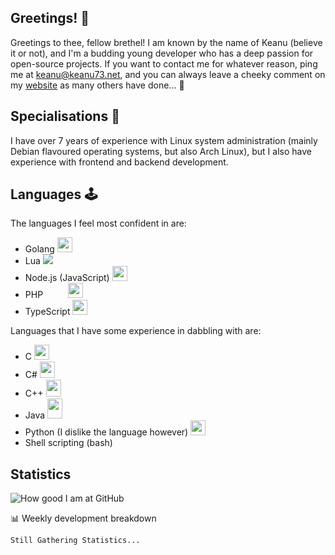 ## Greetings! 👋
Greetings to thee, fellow brethel! I am known by the name of Keanu (believe it or not), and I'm a budding young developer who has a deep passion for open-source projects. If you want to contact me for whatever reason, ping me at [keanu@keanu73.net](mailto:keanu@keanu73.net), and you can always leave a cheeky comment on my [website](https://keanu73.net) as many others have done... 🤭

## Specialisations 🐧
I have over 7 years of experience with Linux system administration (mainly Debian flavoured operating systems, but also Arch Linux), but I also have experience with frontend and backend development.

## Languages 🕹️
The languages I feel most confident in are:
* Golang <img src="https://i.imgur.com/9jVHvUH.png" width="24" height="24">
* Lua <img src="https://i.imgur.com/WI7c4Im.png">
* Node.js (JavaScript) <img src="https://i.imgur.com/eIfLS7G.png" width="24" height="24">
* PHP <img src="https://i.imgur.com/5jN7okT.png" width="32" height="17"> <img src="https://i.imgur.com/nWa1CR2.png" width="24" height="24">
* TypeScript <img src="https://i.imgur.com/WNyHcrk.png" width="24" height="24">

Languages that I have some experience in dabbling with are:
* C <img src="https://i.imgur.com/Lj9bd9d.png" width="24" height="24">
* C# <img src="https://i.imgur.com/TPxWNsO.png" width="24" height="26">
* C++ <img src="https://i.imgur.com/EWgA1jA.png" width="24" height="27">
* Java <img src="https://i.imgur.com/DxfosSU.png" width="24" height="32">
* Python (I dislike the language however) <img src="https://i.imgur.com/JsNPBrd.png" width="24" height="24">
* Shell scripting (bash)

## Statistics
![How good I am at GitHub](https://github-readme-stats.vercel.app/api?username=Keanu73&count_private=true&theme=tokyonight)
 <!-- waka-box start -->
📊 Weekly development breakdown
```text
Still Gathering Statistics...
```
<!-- Powered by https://github.com/YouEclipse/waka-box-go . -->
<!-- waka-box end -->
